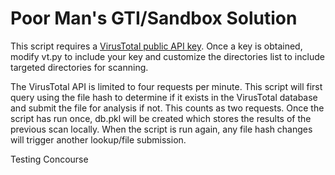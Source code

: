 <h1>Poor Man's GTI/Sandbox Solution</h1>

This script requires a <a href="https://www.virustotal.com/en/documentation/public-api/">VirusTotal public API key</a>.  Once a key is obtained, modify vt.py to include your key and customize the directories list to include targeted directories for scanning.

The VirusTotal API is limited to four requests per minute.  This script will first query using the file hash to determine if it exists in the VirusTotal database and submit the file for analysis if not.  This counts as two requests.  Once the script has run once, db.pkl will be created which stores the results of the previous scan locally.  When the script is run again, any file hash changes will trigger another lookup/file submission. 

Testing Concourse
